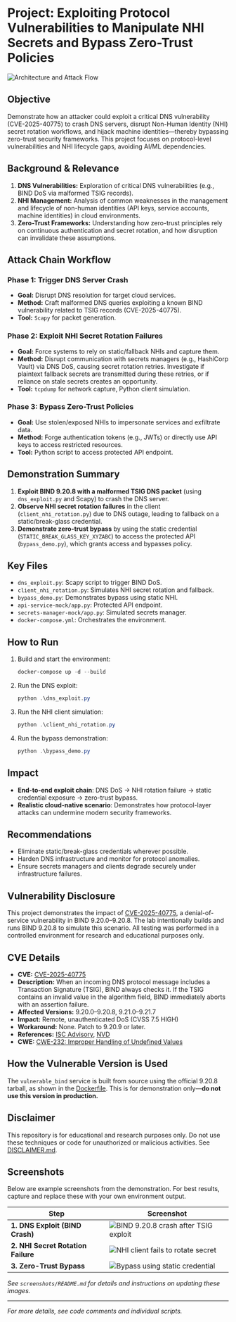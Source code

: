 # Project: Exploiting Protocol Vulnerabilities to Manipulate NHI Secrets and Bypass Zero-Trust Policies

![Architecture and Attack Flow](architecture.svg)

## Objective
Demonstrate how an attacker could exploit a critical DNS vulnerability (CVE-2025-40775) to crash DNS servers, disrupt Non-Human Identity (NHI) secret rotation workflows, and hijack machine identities—thereby bypassing zero-trust security frameworks. This project focuses on protocol-level vulnerabilities and NHI lifecycle gaps, avoiding AI/ML dependencies.

## Background & Relevance
1.  **DNS Vulnerabilities:** Exploration of critical DNS vulnerabilities (e.g., BIND DoS via malformed TSIG records).
2.  **NHI Management:** Analysis of common weaknesses in the management and lifecycle of non-human identities (API keys, service accounts, machine identities) in cloud environments.
3.  **Zero-Trust Frameworks:** Understanding how zero-trust principles rely on continuous authentication and secret rotation, and how disruption can invalidate these assumptions.

## Attack Chain Workflow

### Phase 1: Trigger DNS Server Crash
* **Goal:** Disrupt DNS resolution for target cloud services.
* **Method:** Craft malformed DNS queries exploiting a known BIND vulnerability related to TSIG records (CVE-2025-40775).
* **Tool:** `Scapy` for packet generation.

### Phase 2: Exploit NHI Secret Rotation Failures
* **Goal:** Force systems to rely on static/fallback NHIs and capture them.
* **Method:** Disrupt communication with secrets managers (e.g., HashiCorp Vault) via DNS DoS, causing secret rotation retries. Investigate if plaintext fallback secrets are transmitted during these retries, or if reliance on stale secrets creates an opportunity.
* **Tool:** `tcpdump` for network capture, Python client simulation.

### Phase 3: Bypass Zero-Trust Policies
* **Goal:** Use stolen/exposed NHIs to impersonate services and exfiltrate data.
* **Method:** Forge authentication tokens (e.g., JWTs) or directly use API keys to access restricted resources.
* **Tool:** Python script to access protected API endpoint.

## Demonstration Summary
1. **Exploit BIND 9.20.8 with a malformed TSIG DNS packet** (using `dns_exploit.py` and Scapy) to crash the DNS server.
2. **Observe NHI secret rotation failures** in the client (`client_nhi_rotation.py`) due to DNS outage, leading to fallback on a static/break-glass credential.
3. **Demonstrate zero-trust bypass** by using the static credential (`STATIC_BREAK_GLASS_KEY_XYZABC`) to access the protected API (`bypass_demo.py`), which grants access and bypasses policy.

## Key Files
- `dns_exploit.py`: Scapy script to trigger BIND DoS.
- `client_nhi_rotation.py`: Simulates NHI secret rotation and fallback.
- `bypass_demo.py`: Demonstrates bypass using static NHI.
- `api-service-mock/app.py`: Protected API endpoint.
- `secrets-manager-mock/app.py`: Simulated secrets manager.
- `docker-compose.yml`: Orchestrates the environment.

## How to Run
1. Build and start the environment:
   ```powershell
   docker-compose up -d --build
   ```
2. Run the DNS exploit:
   ```powershell
   python .\dns_exploit.py
   ```
3. Run the NHI client simulation:
   ```powershell
   python .\client_nhi_rotation.py
   ```
4. Run the bypass demonstration:
   ```powershell
   python .\bypass_demo.py
   ```

## Impact
- **End-to-end exploit chain**: DNS DoS → NHI rotation failure → static credential exposure → zero-trust bypass.
- **Realistic cloud-native scenario**: Demonstrates how protocol-layer attacks can undermine modern security frameworks.

## Recommendations
- Eliminate static/break-glass credentials wherever possible.
- Harden DNS infrastructure and monitor for protocol anomalies.
- Ensure secrets managers and clients degrade securely under infrastructure failures.

## Vulnerability Disclosure

This project demonstrates the impact of [CVE-2025-40775](https://kb.isc.org/docs/cve-2025-40775), a denial-of-service vulnerability in BIND 9.20.0–9.20.8. The lab intentionally builds and runs BIND 9.20.8 to simulate this scenario. All testing was performed in a controlled environment for research and educational purposes only.

## CVE Details

- **CVE:** [CVE-2025-40775](https://nvd.nist.gov/vuln/detail/CVE-2025-40775)
- **Description:** When an incoming DNS protocol message includes a Transaction Signature (TSIG), BIND always checks it. If the TSIG contains an invalid value in the algorithm field, BIND immediately aborts with an assertion failure.
- **Affected Versions:** 9.20.0–9.20.8, 9.21.0–9.21.7
- **Impact:** Remote, unauthenticated DoS (CVSS 7.5 HIGH)
- **Workaround:** None. Patch to 9.20.9 or later.
- **References:** [ISC Advisory](https://kb.isc.org/docs/cve-2025-40775), [NVD](https://nvd.nist.gov/vuln/detail/CVE-2025-40775)
- **CWE:** [CWE-232: Improper Handling of Undefined Values](https://cwe.mitre.org/data/definitions/232.html)

## How the Vulnerable Version is Used

The `vulnerable_bind` service is built from source using the official 9.20.8 tarball, as shown in the [Dockerfile](docker/bind-vulnerable-build/Dockerfile). This is for demonstration only—**do not use this version in production.**

## Disclaimer

This repository is for educational and research purposes only. Do not use these techniques or code for unauthorized or malicious activities. See [DISCLAIMER.md](DISCLAIMER.md).

## Screenshots

Below are example screenshots from the demonstration. For best results, capture and replace these with your own environment output.

| Step | Screenshot |
|------|------------|
| **1. DNS Exploit (BIND Crash)** | ![BIND 9.20.8 crash after TSIG exploit](screenshots/bind_crash.png) |
| **2. NHI Secret Rotation Failure** | ![NHI client fails to rotate secret](screenshots/nhi_rotation_failure.png) |
| **3. Zero-Trust Bypass** | ![Bypass using static credential](screenshots/zero_trust_bypass.png) |

*See `screenshots/README.md` for details and instructions on updating these images.*

---

*For more details, see code comments and individual scripts.*